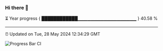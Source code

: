 ### Hi there 👋

⏳ Year progress { ████████████▁▁▁▁▁▁▁▁▁▁▁▁▁▁▁▁▁▁ } 40.58 %

---

⏰ Updated on Tue, 28 May 2024 12:34:29 GMT

![Progress Bar CI](https://github.com/ZhaoGui/ZhaoGui/workflows/Progress%20Bar%20CI/badge.svg)
